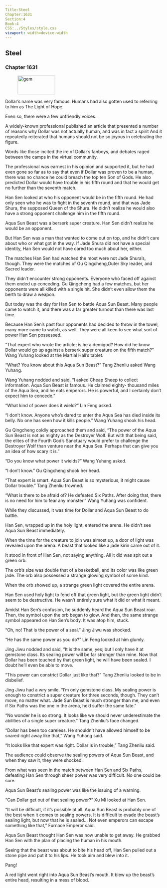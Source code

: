 ```yaml
---
Title:Steel 
Chapter:1631 
Section:4 
Book:4 
CSS:../Styles/style.css 
viewport: width=device-width
---
```

  
## Steel
### Chapter 1631
  
<figure>
	<img src="../Images/gem.gif" alt="gem" id="gem" width="120" height="60" />
</figure>
  

  
Dollar’s name was very famous. Humans had also gotten used to referring to him as The Light of Hope.

Even so, there were a few unfriendly voices.

A widely-known professional published an article that presented a number of reasons why Dollar was not actually human, and was in fact a spirit And it repeatedly reiterated that humans should not be so joyous in celebrating the figure.

Words like those incited the ire of Dollar’s fanboys, and debates raged between the camps in the virtual community.

The professional was earnest in his opinion and supported it, but he had even gone so far as to say that even if Dollar was proven to be a human, there was no chance he could breach the top ten Son of Gods. He also predicted Dollar would have trouble in his fifth round and that he would get no further than the seventh match.

Han Sen looked at who his opponent would be in the fifth round. He had only seen who he was to fight in the seventh round, and that was Jade Shura, the supposed Queen of the Shura. He didn’t realize he would also have a strong opponent challenge him in the fifth round.

Aqua Sun Beast was a berserk super creature. Han Sen didn’t realize he would be an opponent.

But Han Sen was a man that wanted to come out on top, and he didn’t care about who or what got in the way. If Jade Shura did not have a special identity, Han Sen would not have cared too much about her, either.

The matches Han Sen had watched the most were not Jade Shura’s, though. They were the matches of Gu Qingcheng,Outer Sky leader, and Sacred leader.

They didn’t encounter strong opponents. Everyone who faced off against them ended up conceding. Gu Qingcheng had a few matches, but her opponents were all killed with a single hit. She didn’t even allow them the berth to draw a weapon.

But today was the day for Han Sen to battle Aqua Sun Beast. Many people came to watch it, and there was a far greater turnout than there was last time.

Because Han Sen’s past four opponents had decided to throw in the towel, many more came to watch, as well. They were all keen to see what sort of power Han Sen possessed.

“That expert who wrote the article; is he a demigod? How did he know Dollar would go up against a berserk super creature on the fifth match?” Wang Yuhang looked at the Martial Hall’s tablet.



“What? You know about this Aqua Sun Beast?” Tang Zhenliu asked Wang Yuhang.

Wang Yuhang nodded and said, “I asked Cheap Sheep to collect information. Aqua Sun Beast is famous. He claimed eighty- thousand miles of the Aqua Sea, and he eats emperors. He is powerful, and I certainly don’t expect him to concede.”

“What kind of power does it wield?” Lin Feng asked.

“I don’t know. Anyone who’s dared to enter the Aqua Sea has died inside its belly. No one has seen how it kills people.” Wang Yuhang shook his head.

Gu Qingcheng coldly approached them and said, “The power of the Aqua Sun Beast is not as mighty as the Destroyer Wolf. But with that being said, the elites of the Fourth God’s Sanctuary would prefer to challenge the Destroyer Wolf than venture near the Aqua Sea. Perhaps that can give you an idea of how scary it is.”

“Do you know what power it wields?” Wang Yuhang asked.

“I don’t know.” Gu Qingcheng shook her head.

“That expert is smart. Aqua Sun Beast is so mysterious, it might cause Dollar trouble.” Tang Zhenliu frowned.

“What is there to be afraid of? He defeated Six Paths. After doing that, there is no need for him to fear any monster.” Wang Yuhang was confident.

While they discussed, it was time for Dollar and Aqua Sun Beast to do battle.

Han Sen, wrapped up in the holy light, entered the arena. He didn’t see Aqua Sun Beast immediately.

When the time for the creature to join was almost up, a door of light was revealed upon the arena. A beast that looked like a jade kirin came out of it.

It stood in front of Han Sen, not saying anything. All it did was spit out a green orb.

The orb’s size was double that of a basketball, and its color was like green jade. The orb also possessed a strange glowing symbol of some kind.

When the orb showed up, a strange green light covered the entire arena.

Han Sen used holy light to fend off that green light, but the green light didn’t seem to be destructive. He wasn’t entirely sure what it did or what it meant.

Amidst Han Sen’s confusion, he suddenly heard the Aqua Sun Beast roar. Then, the symbol upon the orb began to glow. And then, the same strange symbol appeared on Han Sen’s body. It was atop him, stuck.

“Oh, no! That is the power of a seal.” Jing Jiwu was shocked.

“He has the same power as you do?” Lin Feng looked at him glumly.

Jing Jiwu nodded and said, “It is the same, yes; but I only have it at gemstone class. Its sealing power will be far stronger than mine. Now that Dollar has been touched by that green light, he will have been sealed. I doubt he’ll even be able to move.

“This power can constrict Dollar just like that?” Tang Zhenliu looked to be in disbelief.

Jing Jiwu had a wry smile. “I’m only gemstone class. My sealing power is enough to constrict a super creature for three seconds, though. They can’t move, no matter what. Jade Sun Beast is much stronger than me, and even if Six Paths was the one in the arena, he’d suffer the same fate.”



“No wonder he is so strong. It looks like we should never underestimate the abilities of a single super creature.” Tang Zhenliu’s face changed.

“Dollar has been too careless. He shouldn’t have allowed himself to be snared right away like that,” Wang Yuhang said.

“It looks like that expert was right. Dollar is in trouble,” Tang Zhenliu said.

The audience could observe the sealing powers of Aqua Sun Beast, and when they saw it, they were shocked.

From what was seen in the match between Han Sen and Six Paths, defeating Han Sen through sheer power was very difficult. No one could be sure.

Aqua Sun Beast’s sealing power was like the issuing of a warning.

“Can Dollar get out of that sealing power?” Xu Mi looked at Han Sen.

“It will be difficult, if it’s possible at all. Aqua Sun Beast is probably one of the best when it comes to sealing powers. It is difficult to evade the beast’s sealing light, but now that he is sealed… Not even emperors can escape something like that,” Furnace Emperor said.

Aqua Sun Beast thought Han Sen was now unable to get away. He grabbed Han Sen with the plan of placing the human in his mouth.

Seeing that the beast was about to bite his head off, Han Sen pulled out a stone pipe and put it to his lips. He took aim and blew into it.

Pang!

A red light went right into Aqua Sun Beast’s mouth. It blew up the beast’s entire head, resulting in a mess of blood.